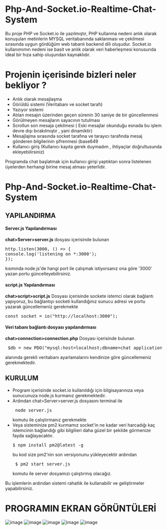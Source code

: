 # Php-And-Socket.io-Realtime-Chat-System
Bu proje PHP ve Socket.io ile yazılmıştır, PHP kullanma nedeni anlık olarak konuşulan metinlerin MYSQL veritabanında saklanması ve çekilmesi sırasında uygun gördüğüm web tabanlı
backend dili oluşudur.
Socket.io  kullanımımın nedeni ise  basit ve anlık olarak veri haberleşmesi konusunda ideal bir hıza sahip oluşundan kaynaklıdır.

# Projenin içerisinde bizleri neler bekliyor ?
- Anlık olarak mesajlaşma
- Görüldü sistemi (Veritabanı ve socket tarafı)
- Yazıyor sistemi
- Atılan mesajın üzerinden geçen sürenin 30 saniye de bir güncellenmesi
- Görülmeyen mesajların sayacının tutulması
- Scrollun son mesaja çekilmesi ( Eski mesajlar okunduğu esnada bu işlem devre dışı bırakılmıştır , yani dinamiktir)
- Mesajlajma sırasında socket tarafına ve tarayıcı tarafında mesaj gönderen bilgilerinin şifrenmesi (base649
- Kullanıcı giriş (Kullanıcı kayıta gerek duymadım , ihtiyaçlar doğrultusunda ekleyebilirsiniz)

Programda chat başlatmak için kullanıcı girişi yaptıktan sonra listelenen üyelerden herhangi birine mesaj atması yeterlidir.
# Php-And-Socket.io-Realtime-Chat-System

## YAPILANDIRMA
#### Server.js Yapılandırması
**chat>Server>server.js** dosyası içerisinde bulunan
<pre>
http.listen(3000, () => {
console.log('listening on *:3000');
}); </pre> 
kısmında node.js'de hangi port ile çalışmak istiyorsanız ona göre '3000' yazan portu güncelleyebilirsiniz.

#### script.js Yapılandırması
**chat>script>script.js** Dosyası içerisinde sockete istemci olarak bağlantı yapıyoruz, bu bağlantıyı socketi kullandığınız sunucu adresi ve portu yazarak güncellemeniz gerekmekte 
<pre>
const socket = io("http://localhost:3000");
</pre>

#### Veri tabanı bağlantı dosyası yapılandırması
**chat>connection>connection.php**
Dosyası içerisinde bulunan
<pre>
 $db = new PDO("mysql:host=localhost;dbname=chat_application",'root','');
</pre>
alanında gerekli veritabanı ayarlamalarını kendinize göre güncellemeniz gerekmektedir.


## KURULUM
<ul>
  <li> Program içerisinde socket.io kullanıldığı için bilgisayarınıza veya sunucunuza node.js kurmanız gerekmektedir. </li>
  <li> Ardından chat>Server>server.js dosyasını terminal ile <pre> node server.js</pre> komutu ile çalıştırmanız gerekmekte </li>
  <li> Veya sisteminize pm2 kurmamız socket'in ne kadar veri harcadığı kaç istemcinin bağlandığı gibi bilgilieri daha güzel bir şekilde görmenize fayda sağlayacaktır. <pre>$ npm install pm2@latest -g  </pre> </li>
  bu kod size pm2'nin son versiyonunu yükleyecektir ardından <pre> $ pm2 start server.js </pre>
  komutu ile server dosyamızı çalıştırmış olacağız.
</ul>
Bu işlemlerin ardından sistemi rahatlık ile kullanabilir ve geliştirmeler yapabilirsiniz.

# PROGRAMIN EKRAN GÖRÜNTÜLERİ
![image](https://user-images.githubusercontent.com/44698680/110997352-53d51400-838e-11eb-83f3-4392889dc1a6.png)
![image](https://user-images.githubusercontent.com/44698680/110997413-6bac9800-838e-11eb-96f2-22dc458f6c82.png)
![image](https://user-images.githubusercontent.com/44698680/110997440-77985a00-838e-11eb-8347-8a360d50796d.png)
![image](https://user-images.githubusercontent.com/44698680/110997635-c0e8a980-838e-11eb-80c1-ee541c990d68.png)
![image](https://user-images.githubusercontent.com/44698680/110997742-e2e22c00-838e-11eb-9a32-d4c6a04f64ec.png)

